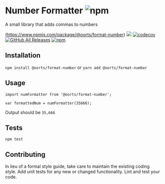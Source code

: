 Number Formatter ![npm](https://img.shields.io/npm/v/:package.svg)
=========

A small library that adds commas to numbers

(https://www.npmjs.com/package/@oorts/format-number) ![](https://travis-ci.org/nguyentuandat/format-number.svg?branch=master) [![codecov](https://codecov.io/gh/nguyentuandat/format-number/branch/master/graph/badge.svg)](https://codecov.io/gh/nguyentuandat/format-number) 
[![GitHub All Releases](https://img.shields.io/github/downloads/nguyentuandat/format-number/total.svg)](https://github.com/nguyentuandat/format-number) 
[![npm](https://img.shields.io/npm/dt/:package.svg)](https://www.npmjs.com/package/@oorts/format-number)




## Installation

  `npm install @oorts/format-number`
  or
  `yarn add @oorts/format-number`

## Usage

    import numFormatter from '@oorts/format-number';

    var formattedNum = numFormatter(35666);
  
  
  Output should be `35,666`


## Tests

  `npm test`

## Contributing

In lieu of a formal style guide, take care to maintain the existing coding style. Add unit tests for any new or changed functionality. Lint and test your code.